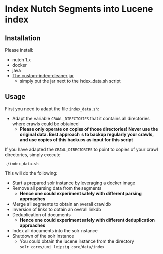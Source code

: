 # Index Nutch Segments into Lucene index

## Installation
Please install:
* nutch 1.x
* docker
* java
* [The custom-index-cleaner jar](https://github.com/mam10eks/search-homepage-of-university-leipzig/tree/master/custom-index-cleaning)
  * simply put the jar next to the index_data.sh script


## Usage
First you need to adapt the file `index_data.sh`:
* Adapt the variable `CRAWL_DIRECTORIES` that it contains all directories where crawls could be obtained
  * **Please only operate on copies of those directories! Never use the original data. Best approach is to backup regularly your crawls, and use copies of this backups as input for this script**


If you have adapted the `CRAWL_DIRECTORIES` to point to copies of your crawl directories, simply execute
```
./index_data.sh
```

This will do the following:

* Start a prepared solr instance by leveraging a docker image
* Remove all parsing data from the segments
  * **Hence one could experiment safely with different parsing approaches**
* Merge all segments to obtain an overall crawldb
* Inversion of links to obtain an overall linkdb
* Deduplication of documents
  * **Hence one could experiment safely with different deduplication approaches**
* Index all documents into the solr instance
* Shutdown of the solr instance
  * You could obtain the lucene instance from the directory `solr_cores/uni_leipzig_core/data/index`

